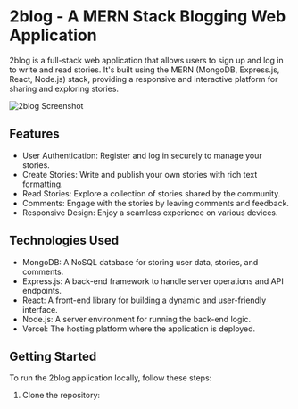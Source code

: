 # 2blog - A MERN Stack Blogging Web Application

2blog is a full-stack web application that allows users to sign up and log in to write and read stories. It's built using the MERN (MongoDB, Express.js, React, Node.js) stack, providing a responsive and interactive platform for sharing and exploring stories.

![2blog Screenshot](./screenshot.png)

## Features

- User Authentication: Register and log in securely to manage your stories.
- Create Stories: Write and publish your own stories with rich text formatting.
- Read Stories: Explore a collection of stories shared by the community.
- Comments: Engage with the stories by leaving comments and feedback.
- Responsive Design: Enjoy a seamless experience on various devices.

## Technologies Used

- MongoDB: A NoSQL database for storing user data, stories, and comments.
- Express.js: A back-end framework to handle server operations and API endpoints.
- React: A front-end library for building a dynamic and user-friendly interface.
- Node.js: A server environment for running the back-end logic.
- Vercel: The hosting platform where the application is deployed.

## Getting Started

To run the 2blog application locally, follow these steps:

1. Clone the repository:
